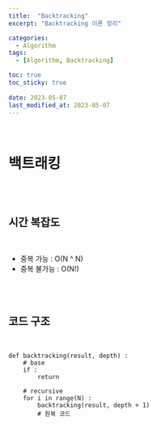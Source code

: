 ```yaml
---
title:  "Backtracking"
excerpt: "Backtracking 이론 정리"

categories:
  - Algorithm
tags:
  - [Algorithm, Backtracking]

toc: true
toc_sticky: true
 
date: 2023-05-07
last_modified_at: 2023-05-07
---
```


<br>

# **백트래킹**

<br>
<br>

## **시간 복잡도**

<br>

- 중복 가능 : O(N ^ N)
- 중복 불가능 : O(N!)

<br>
<br>

## **코드 구조**

<br>

```
def backtracking(result, depth) :
	# base
    if :
    	return
    
    # recursive
    for i in range(N) :
    	backtracking(result, depth + 1)
        # 원복 코드
```